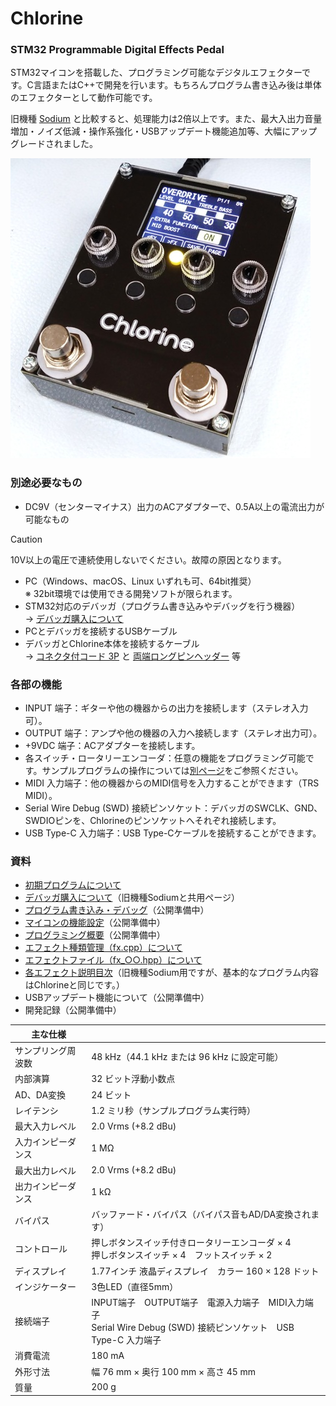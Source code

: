 ﻿# Chlorine
### STM32 Programmable Digital Effects Pedal
STM32マイコンを搭載した、プログラミング可能なデジタルエフェクターです。C言語またはC++で開発を行います。もちろんプログラム書き込み後は単体のエフェクターとして動作可能です。

旧機種 [Sodium](https://github.com/kanengomibako/Sodium) と比較すると、処理能力は2倍以上です。また、最大入出力音量増加・ノイズ低減・操作系強化・USBアップデート機能追加等、大幅にアップグレードされました。

![Chlorine_pic](Docs/img/000_000.jpg)






### 別途必要なもの
- DC9V（センターマイナス）出力のACアダプターで、0.5A以上の電流出力が可能なもの
> [!caution]
> 10V以上の電圧で連続使用しないでください。故障の原因となります。

- PC（Windows、macOS、Linux いずれも可、64bit推奨）<br/>※ 32bit環境では使用できる開発ソフトが限られます。
- STM32対応のデバッガ（プログラム書き込みやデバッグを行う機器）<br/>
	→ [デバッガ購入について](https://github.com/kanengomibako/Sodium/blob/main/Docs/005_%E3%83%87%E3%83%90%E3%83%83%E3%82%AC%E8%B3%BC%E5%85%A5%E3%81%AB%E3%81%A4%E3%81%84%E3%81%A6.md)
- PCとデバッガを接続するUSBケーブル
- デバッガとChlorine本体を接続するケーブル<br/>
	→ [コネクタ付コード 3P](https://akizukidenshi.com/catalog/g/gC-15384/) と [両端ロングピンヘッダー](https://akizukidenshi.com/catalog/g/g109055/) 等



### 各部の機能
- INPUT 端子：ギターや他の機器からの出力を接続します（ステレオ入力可）。
- OUTPUT 端子：アンプや他の機器の入力へ接続します（ステレオ出力可）。
- +9VDC 端子：ACアダプターを接続します。
- 各スイッチ・ロータリーエンコーダ：任意の機能をプログラミング可能です。サンプルプログラムの操作については[別ページ](Docs/002_サンプルプログラムについて.md)をご参照ください。
- MIDI 入力端子：他の機器からのMIDI信号を入力することができます（TRS MIDI）。
- Serial Wire Debug (SWD) 接続ピンソケット：デバッガのSWCLK、GND、SWDIOピンを、Chlorineのピンソケットへそれぞれ接続します。
- USB Type-C 入力端子：USB Type-Cケーブルを接続することができます。



### 資料
- [初期プログラムについて](Docs/000_初期プログラムについて.md)
- [デバッガ購入について](https://github.com/kanengomibako/Sodium/blob/main/Docs/005_%E3%83%87%E3%83%90%E3%83%83%E3%82%AC%E8%B3%BC%E5%85%A5%E3%81%AB%E3%81%A4%E3%81%84%E3%81%A6.md)（旧機種Sodiumと共用ページ）
- [プログラム書き込み・デバッグ](Docs/001_プログラム書き込み・デバッグ.md)（公開準備中）
- [マイコンの機能設定](Docs/003_マイコンの機能設定.md)（公開準備中）
- [プログラミング概要](Docs/004_プログラミング概要.md)（公開準備中）
- [エフェクト種類管理（fx.cpp）について](Docs/100_エフェクト種類管理（fx.cpp）について.md)
- [エフェクトファイル（fx_○○.hpp）について](Docs/110_エフェクトファイル（fx_○○.hpp）について.md)
- [各エフェクト説明目次](Docs/200_各エフェクト説明目次.md)（旧機種Sodium用ですが、基本的なプログラム内容はChlorineと同じです。）
- USBアップデート機能について（公開準備中）
- 開発記録（公開準備中）



| 主な仕様 |  |
| - | - |
| サンプリング周波数 | 48 kHz（44.1 kHz または 96 kHz に設定可能） |
| 内部演算 | 32 ビット浮動小数点 |
| AD、DA変換 | 24 ビット |
| レイテンシ | 1.2 ミリ秒（サンプルプログラム実行時） |
| 最大入力レベル | 2.0 Vrms (+8.2 dBu) |
| 入力インピーダンス | 1 MΩ |
| 最大出力レベル | 2.0 Vrms (+8.2 dBu) |
| 出力インピーダンス | 1 kΩ |
| バイパス | バッファード・バイパス（バイパス音もAD/DA変換されます） |
| コントロール | 押しボタンスイッチ付きロータリーエンコーダ × 4<br/>押しボタンスイッチ × 4　フットスイッチ × 2 |
| ディスプレイ | 1.77インチ 液晶ディスプレイ　カラー 160 × 128 ドット |
| インジケーター | 3色LED（直径5mm） |
| 接続端子 | INPUT端子　OUTPUT端子　電源入力端子　MIDI入力端子<br/>Serial Wire Debug (SWD) 接続ピンソケット　USB Type-C 入力端子 |
| 消費電流 | 180 mA |
| 外形寸法 | 幅 76 mm × 奥行 100 mm × 高さ 45 mm |
| 質量 | 200 g |

